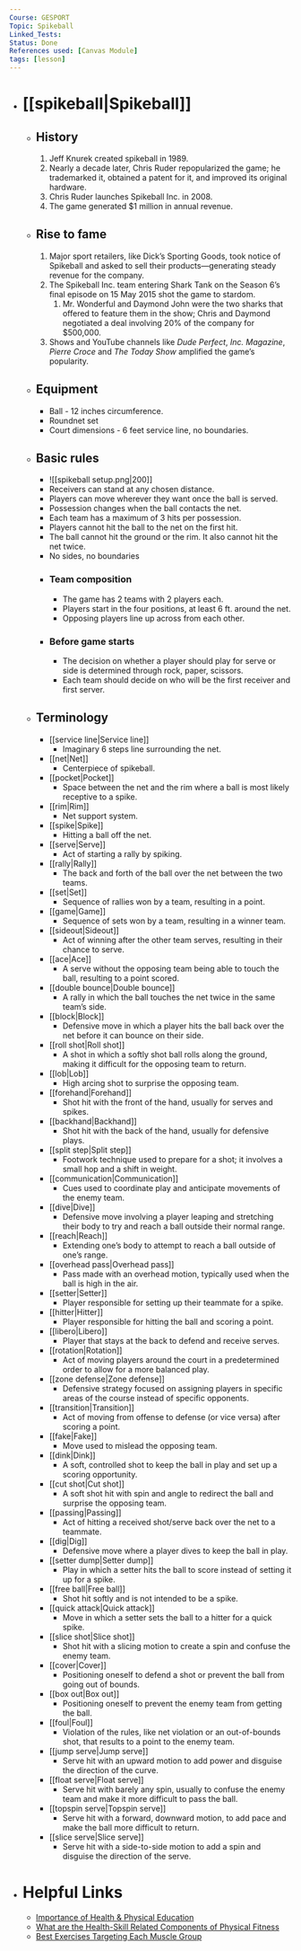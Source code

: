 ```yaml
---
Course: GESPORT
Topic: Spikeball
Linked_Tests:
Status: Done
References used: [Canvas Module]
tags: [lesson]
---
```


- # [[spikeball|Spikeball]]
	- ## History
		1. Jeff Knurek created spikeball in 1989.
		2. Nearly a decade later, Chris Ruder repopularized the game; he trademarked it, obtained a patent for it, and improved its original hardware.
		3. Chris Ruder launches Spikeball Inc. in 2008.
		4. The game generated $1 million in annual revenue.
	- ## Rise to fame
		1. Major sport retailers, like Dick’s Sporting Goods, took notice of Spikeball and asked to sell their products—generating steady revenue for the company.
		2. The Spikeball Inc. team entering Shark Tank on the Season 6’s final episode on 15 May 2015 shot the game to stardom.
			1. Mr. Wonderful and Daymond John were the two sharks that offered to feature them in the show; Chris and Daymond negotiated a deal involving 20% of the company for $500,000.
		3. Shows and YouTube channels like *Dude Perfect*, *Inc. Magazine*, *Pierre Croce* and *The Today Show* amplified the game’s popularity.
	- ## Equipment
		- Ball - 12 inches circumference.
		- Roundnet set
		- Court dimensions - 6 feet service line, no boundaries.
	- ## Basic rules
		- ![[spikeball setup.png|200]]
		- Receivers can stand at any chosen distance.
		- Players can move wherever they want once the ball is served.
		- Possession changes when the ball contacts the net.
		- Each team has a maximum of 3 hits per possession.
		- Players cannot hit the ball to the net on the first hit.
		- The ball cannot hit the ground or the rim. It also cannot hit the net twice.
		- No sides, no boundaries
		- ### Team composition
			- The game has 2 teams with 2 players each.
			- Players start in the four positions, at least 6 ft. around the net.
			- Opposing players line up across from each other.
		- ### Before game starts
			- The decision on whether a player should play for serve or side is determined through rock, paper, scissors.
			- Each team should decide on who will be the first receiver and first server.
	- ## Terminology
		- [[service line|Service line]]
			- Imaginary 6 steps line surrounding the net.
		- [[net|Net]]
			- Centerpiece of spikeball.
		- [[pocket|Pocket]]
			- Space between the net and the rim where a ball is most likely receptive to a spike.
		- [[rim|Rim]]
			- Net support system.
		- [[spike|Spike]]
			- Hitting a ball off the net.
		- [[serve|Serve]]
			- Act of starting a rally by spiking.
		- [[rally|Rally]]
			- The back and forth of the ball over the net between the two teams.
		- [[set|Set]]
			- Sequence of rallies won by a team, resulting in a point.
		- [[game|Game]]
			- Sequence of sets won by a team, resulting in a winner team.
		- [[sideout|Sideout]]
			- Act of winning after the other team serves, resulting in their chance to serve.
		- [[ace|Ace]]
			- A serve without the opposing team being able to touch the ball, resulting to a point scored.
		- [[double bounce|Double bounce]]
			- A rally in which the ball touches the net twice in the same team’s side.
		- [[block|Block]]
			- Defensive move in which a player hits the ball back over the net before it can bounce on their side.
		- [[roll shot|Roll shot]]
			- A shot in which a softly shot ball rolls along the ground, making it difficult for the opposing team to return.
		- [[lob|Lob]]
			- High arcing shot to surprise the opposing team.
		- [[forehand|Forehand]]
			- Shot hit with the front of the hand, usually for serves and spikes.
		- [[backhand|Backhand]]
			- Shot hit with the back of the hand, usually for defensive plays.
		- [[split step|Split step]]
			- Footwork technique used to prepare for a shot; it involves a small hop and a shift in weight.
		- [[communication|Communication]]
			- Cues used to coordinate play and anticipate movements of the enemy team.
		- [[dive|Dive]]
			- Defensive move involving a player leaping and stretching their body to try and reach a ball outside their normal range.
		- [[reach|Reach]]
			- Extending one’s body to attempt to reach a ball outside of one’s range.
		- [[overhead pass|Overhead pass]]
			- Pass made with an overhead motion, typically used when the ball is high in the air.
		- [[setter|Setter]]
			- Player responsible for setting up their teammate for a spike.
		- [[hitter|Hitter]]
			- Player responsible for hitting the ball and scoring a point.
		- [[libero|Libero]]
			- Player that stays at the back to defend and receive serves.
		- [[rotation|Rotation]]
			- Act of moving players around the court in a predetermined order to allow for a more balanced play.
		- [[zone defense|Zone defense]]
			- Defensive strategy focused on assigning players in specific areas of the course instead of specific opponents.
		- [[transition|Transition]]
			- Act of moving from offense to defense (or vice versa) after scoring a point.
		- [[fake|Fake]]
			- Move used to mislead the opposing team.
		- [[dink|Dink]]
			- A soft, controlled shot to keep the ball in play and set up a scoring opportunity.
		- [[cut shot|Cut shot]]
			- A soft shot hit with spin and angle to redirect the ball and surprise the opposing team.
		- [[passing|Passing]]
			- Act of hitting a received shot/serve back over the net to a teammate.
		- [[dig|Dig]]
			- Defensive move where a player dives to keep the ball in play.
		- [[setter dump|Setter dump]]
			- Play in which a setter hits the ball to score instead of setting it up for a spike.
		- [[free ball|Free ball]]
			- Shot hit softly and is not intended to be a spike.
		- [[quick attack|Quick attack]]
			- Move in which a setter sets the ball to a hitter for a quick spike.
		- [[slice shot|Slice shot]]
			- Shot hit with a slicing motion to create a spin and confuse the enemy team.
		- [[cover|Cover]]
			- Positioning oneself to defend a shot or prevent the ball from going out of bounds.
		- [[box out|Box out]]
			- Positioning oneself to prevent the enemy team from getting the ball.
		- [[foul|Foul]]
			- Violation of the rules, like net violation or an out-of-bounds shot, that results to a point to the enemy team.
		- [[jump serve|Jump serve]]
			- Serve hit with an upward motion to add power and disguise the direction of the curve.
		- [[float serve|Float serve]]
			- Serve hit with barely any spin, usually to confuse the enemy team and make it more difficult to pass the ball.
		- [[topspin serve|Topspin serve]]
			- Serve hit with a forward, downward motion, to add pace and make the ball more difficult to return.
		- [[slice serve|Slice serve]]
			- Serve hit with a side-to-side motion to add a spin and disguise the direction of the serve.
- # Helpful Links
	- [Importance of Health & Physical Education](https://dsoareshpe.weebly.com/importance-of-hpe.html)
	- [What are the Health-Skill Related Components of Physical Fitness](https://www.femina.in/wellness/fitness/components-of-physical-fitness-183555.html)
	- [Best Exercises Targeting Each Muscle Group](https://www.nrgfitness.ie/best-exercises-for-targeting-each-muscle-group/)

